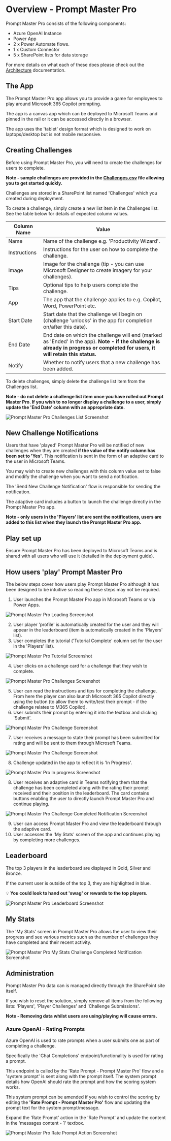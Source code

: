 # Overview - Prompt Master Pro

Prompt Master Pro consists of the following components:

- Azure OpenAI Instance
- Power App
- 2 x Power Automate flows.
- 1 x Custom Connector
- 5 x SharePoint lists for data storage

For more details on what each of these does please check out the [Architecture](Architecture.md) documentation.

## The App

The Prompt Master Pro app allows you to provide a game for employees to play around Microsoft 365 Copilot prompting.

The app is a canvas app which can be deployed to Microsoft Teams and pinned in the rail or it can be accessed directly in a browser. 

The app uses the 'tablet' design format which is designed to work on laptops/desktop but is not mobile responsive.

## Creating Challenges

Before using Prompt Master Pro, you will need to create the challenges for users to complete.

**Note - sample challenges are provided in the [Challenges.csv](/Challenges.csv) file allowing you to get started quickly.**

Challenges are stored in a SharePoint list named 'Challenges' which you created during deployment.

To create a challenge, simply create a new list item in the Challenges list. See the table below for details of expected column values.

| Column Name    | Value | 
| -------- | ------- |
| Name  | Name of the challenge e.g. 'Productivity Wizard'.
| Instructions | Instructions for the user on how to complete the challenge.
| Image | Image for the challenge (tip - you can use Microsoft Designer to create imagery for your challenges).
| Tips    | Optional tips to help users complete the challenge.  | 
| App    | The app that the challenge applies to e.g. Copilot, Word, PowerPoint etc.
| Start Date | Start date that the challenge will begin on (challenge 'unlocks' in the app for completion on/after this date).
| End Date | End date on which the challenge will end (marked as 'Ended' in the app). **Note - if the challenge is already in progress or completed for users, it will retain this status.**
| Notify | Whether to notify users that a new challenge has been added.

To delete challenges, simply delete the challenge list item from the Challenges list. 

**Note - do not delete a challenge list item once you have rolled out Prompt Master Pro. If you wish to no longer display a challenge to a user, simply update the 'End Date' column with an appropriate date.**

<img src="https://github.com/pnp/prompt-master/blob/main/Documentation/Images/promptmasterpro-challenges-list-screenshot.png?raw=true" alt="Prompt Master Pro Challenges List Screenshot"><br/>

## New Challenge Notifications

Users that have 'played' Prompt Master Pro will be notified of new challenges when they are created **if the value of the notify column has been set to 'Yes'**. This notification is sent in the form of an adaptive card to the user in Microsoft Teams.

You may wish to create new challenges with this column value set to false and modify the challenge when you want to send a notification.

The 'Send New Challenge Notification' flow is responsible for sending the notification. 

The adaptive card includes a button to launch the challenge directly in the Prompt Master Pro app. 

**Note - only users in the 'Players' list are sent the notifications, users are added to this list when they launch the Prompt Master Pro app.**

## Play set up

Ensure Prompt Master Pro has been deployed to Microsoft Teams and is shared with all users who will use it (detailed in the deployment guide).

## How users 'play' Prompt Master Pro

The below steps cover how users play Prompt Master Pro although it has been designed to be intuitive so reading these steps may not be required.

1. User launches the Prompt Master Pro app in Microsoft Teams or via Power Apps.

<img src="https://github.com/pnp/prompt-master/blob/main/Documentation/Images/promptmasterpro-start-screenshot.png?raw=true" alt="Prompt Master Pro Loading Screenshot"><br/>

2. User player 'profile' is automatically created for the user and they will appear in the leaderboard (item is automatically created in the 'Players' list).
3. User completes the tutorial ('Tutorial Complete' column set for the user in the 'Players' list).

<img src="https://github.com/pnp/prompt-master/blob/main/Documentation/Images/promptmasterpro-tutorial-screenshot.png?raw=true" alt="Prompt Master Pro Tutorial Screenshot"><br/>

4. User clicks on a challenge card for a challenge that they wish to complete.

<img src="https://github.com/pnp/prompt-master/blob/main/Documentation/Images/promptmasterpro-challenges-screenshot.png?raw=true" alt="Prompt Master Pro Challenges Screenshot"><br/>

5. User can read the instructions and tips for completing the challenge. From here the player can also launch Microsoft 365 Copilot directly using the button (to allow them to write/test their prompt - if the challenge relates to M365 Copilot).
6. User submits their prompt by entering it into the textbox and clicking 'Submit'.

<img src="https://github.com/pnp/prompt-master/blob/main/Documentation/Images/promptmasterpro-challenge-prompt-screenshot.png?raw=true" alt="Prompt Master Pro Challenge Screenshot"><br/>

7. User receives a message to state their prompt has been submitted for rating and will be sent to them through Microsoft Teams.

<img src="https://github.com/pnp/prompt-master/blob/main/Documentation/Images/promptmasterpro-submit-dialog-screenshot.png?raw=true" alt="Prompt Master Pro Challenge Screenshot"><br/>

8. Challenge updated in the app to reflect it is 'In Progress'.

<img src="https://github.com/pnp/prompt-master/blob/main/Documentation/Images/promptmasterpro-challenge-inprogress-screenshot.png?raw=true" alt="Prompt Master Pro In progress Screenshot"><br/>

8. User receives an adaptive card in Teams notifying them that the challenge has been completed along with the rating their prompt received and their position in the leaderboard. The card contains buttons enabling the user to directly launch Prompt Master Pro and continue playing. 

<img src="https://github.com/pnp/prompt-master/blob/main/Documentation/Images/promptmasterpro-notification-screenshot.png?raw=true" alt="Prompt Master Pro Challenge Completed Notification Screenshot"><br/>

9. User can access Prompt Master Pro and view the leaderboard through the adaptive card.
10. User accesses the 'My Stats' screen of the app and continues playing by completing more challenges.

## Leaderboard

The top 3 players in the leaderboard are displayed in Gold, Silver and Bronze.

If the current user is outside of the top 3, they are highlighted in blue.

💡 **You could look to hand out 'swag' or rewards to the top players.**

<img src="https://github.com/pnp/prompt-master/blob/main/Documentation/Images/promptmasterpro-leaderboard-screenshot.png?raw=true" alt="Prompt Master Pro Leaderboard Screenshot"><br/>

## My Stats

The 'My Stats' screen in Prompt Master Pro allows the user to view their progress and see various metrics such as the number of challenges they have completed and their recent activity.

<img src="https://github.com/pnp/prompt-master/blob/main/Documentation/Images/promptmasterpro-stats-screenshot.png?raw=true" alt="Prompt Master Pro My Stats Challenge Completed Notification Screenshot"><br/>

## Administration

Prompt Master Pro data can is managed directly through the SharePoint site itself.

If you wish to reset the solution, simply remove all items from the following lists: 'Players', 'Player Challenges' and 'Challenge Submissions'. 

**Note - Removing data whilst users are using/playing will cause errors.**

### Azure OpenAI - Rating Prompts

Azure OpenAI is used to rate prompts when a user submits one as part of completing a challenge.

Specifically the 'Chat Completions' endpoint/functionality is used for rating a prompt.

This endpoint is called by the 'Rate Prompt - Prompt Master Pro' flow and a 'system prompt' is sent along with the prompt itself. The system prompt details how OpenAI should rate the prompt and how the scoring system works.

This system prompt can be amended if you wish to control the scoring by editing the **'Rate Prompt - Prompt Master Pro'** flow and updating the prompt text for the system prompt/message.

Expand the 'Rate Prompt' action in the 'Rate Prompt' and update the content in the 'messages content - 1' textbox.

<img src="https://github.com/pnp/prompt-master/blob/main/Documentation/Images/promptmasterpro-rating-systemprompt-screenshot.png?raw=true" alt="Prompt Master Pro Rate Prompt Action Screenshot"><br/>






